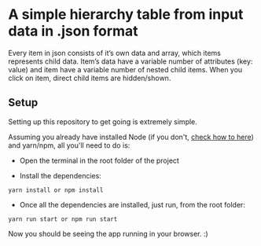 # A simple hierarchy table from input data in .json format

Every item in json consists of it’s own data and array, which items represents child data.
Item’s data have a variable number of attributes (key: value) and item have a variable number of nested child items.
When you click on item, direct child items are hidden/shown.

## Setup

Setting up this repository to get going is extremely simple.

Assuming you already have installed Node  (if you don't, [check how to here](https://nodejs.org/en/)) and yarn/npm, all you'll need to do is:

* Open the terminal in the root folder of the project

* Install the dependencies:
```
yarn install or npm install
```

* Once all the dependencies are installed, just run, from the root folder:
```
yarn run start or npm run start
```

Now you should be seeing the app running in your browser. :)
